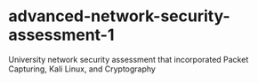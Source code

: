 # advanced-network-security-assessment-1
University network security assessment that incorporated Packet Capturing, Kali Linux, and Cryptography

